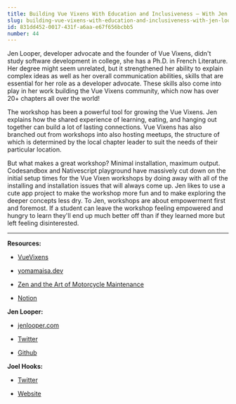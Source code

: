 ```yaml
---
title: Building Vue Vixens With Education and Inclusiveness – With Jen Looper
slug: building-vue-vixens-with-education-and-inclusiveness-with-jen-looper
id: 831dd452-0017-431f-a6aa-e67f656bcbb5
number: 44
---
```


Jen Looper, developer advocate and the founder of Vue Vixens, didn't study software development in college, she has a Ph.D. in French Literature. Her degree might seem unrelated, but it strengthened her ability to explain complex ideas as well as her overall communication abilities, skills that are essential for her role as a developer advocate. These skills also come into play in her work building the Vue Vixens community, which now has over 20+ chapters all over the world!

The workshop has been a powerful tool for growing the Vue Vixens. Jen explains how the shared experience of learning, eating, and hanging out together can build a lot of lasting connections. Vue Vixens has also branched out from workshops into also hosting meetups, the structure of which is determined by the local chapter leader to suit the needs of their particular location. 

But what makes a great workshop? Minimal installation, maximum output. Codesandbox and Nativescript playground have massively cut down on the initial setup times for the Vue Vixen workshops by doing away with all of the installing and installation issues that will always come up. Jen likes to use a cute app project to make the workshop more fun and to make exploring the deeper concepts less dry. To Jen, workshops are about empowerment first and foremost. If a student can leave the workshop feeling empowered and hungry to learn they'll end up much better off than if they learned more but left feeling disinterested. 

---

**Resources:**

- [VueVixens](http://VueVixens.org)

- [yomamaisa.dev](https://yomamaisa.dev/#/)

- [Zen and the Art of Motorcycle Maintenance](https://www.amazon.com/Zen-Art-Motorcycle-Maintenance-Inquiry/dp/0060589469)

- [Notion](https://www.notion.so/)

**Jen Looper:**

- [jenlooper.com](https://www.jenlooper.com/)
  
- [Twitter](https://twitter.com/jenlooper?ref_src=twsrc%5Egoogle%7Ctwcamp%5Eserp%7Ctwgr%5Eauthor)
  
- [Github](https://github.com/jlooper)

**Joel Hooks:**

- [Twitter](https://twitter.com/jhooks)

- [Website](https://joelhooks.com/)
